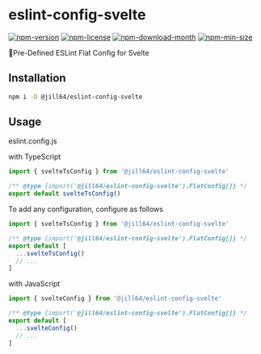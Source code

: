 <!----- BEGIN GHOST DOCS HEADER ----->

# eslint-config-svelte

<!----- BEGIN GHOST DOCS BADGES -----><a href="https://npmjs.com/package/@jill64/eslint-config-svelte"><img src="https://img.shields.io/npm/v/@jill64/eslint-config-svelte" alt="npm-version" /></a> <a href="https://npmjs.com/package/@jill64/eslint-config-svelte"><img src="https://img.shields.io/npm/l/@jill64/eslint-config-svelte" alt="npm-license" /></a> <a href="https://npmjs.com/package/@jill64/eslint-config-svelte"><img src="https://img.shields.io/npm/dm/@jill64/eslint-config-svelte" alt="npm-download-month" /></a> <a href="https://npmjs.com/package/@jill64/eslint-config-svelte"><img src="https://img.shields.io/bundlephobia/min/@jill64/eslint-config-svelte" alt="npm-min-size" /></a><!----- END GHOST DOCS BADGES ----->

🔹Pre-Defined ESLint Flat Config for Svelte

<!----- END GHOST DOCS HEADER ----->

## Installation

```sh
npm i -D @jill64/eslint-config-svelte
```

## Usage

eslint.config.js

with TypeScript

```js
import { svelteTsConfig } from '@jill64/eslint-config-svelte'

/** @type {import('@jill64/eslint-config-svelte').FlatConfig[]} */
export default svelteTsConfig()
```

To add any configuration, configure as follows

```js
import { svelteTsConfig } from '@jill64/eslint-config-svelte'

/** @type {import('@jill64/eslint-config-svelte').FlatConfig[]} */
export default [
  ...svelteTsConfig()
  // ...
]
```

with JavaScript

```js
import { svelteConfig } from '@jill64/eslint-config-svelte'

/** @type {import('@jill64/eslint-config-svelte').FlatConfig[]} */
export default [
  ...svelteConfig()
  // ...
]
```
